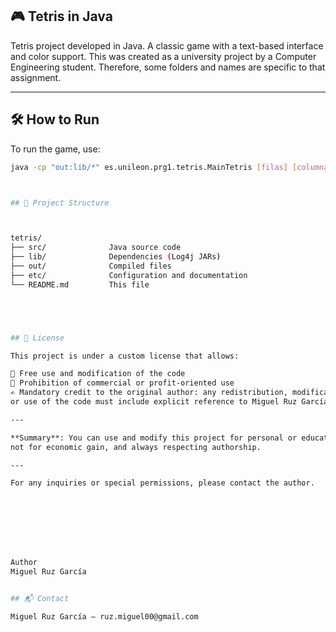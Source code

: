 ## 🎮 Tetris in Java

Tetris project developed in Java.
A classic game with a text-based interface and color support.
This was created as a university project by a Computer Engineering student.
Therefore, some folders and names are specific to that assignment.

---

## 🛠️ How to Run

To run the game, use:

```bash
java -cp "out:lib/*" es.unileon.prg1.tetris.MainTetris [filas] [columnas] [modo_color]



## 📁 Project Structure



tetris/
├── src/              Java source code  
├── lib/              Dependencies (Log4j JARs)  
├── out/              Compiled files  
├── etc/              Configuration and documentation  
└── README.md         This file  





## 📄 License

This project is under a custom license that allows:

📌 Free use and modification of the code
🚫 Prohibition of commercial or profit-oriented use
✍️ Mandatory credit to the original author: any redistribution, modification,
or use of the code must include explicit reference to Miguel Ruz García as the original author.

---

**Summary**: You can use and modify this project for personal or educational purposes, but
not for economic gain, and always respecting authorship.

---

For any inquiries or special permissions, please contact the author.








Author
Miguel Ruz García


## 📬 Contact

Miguel Ruz García — ruz.miguel00@gmail.com
